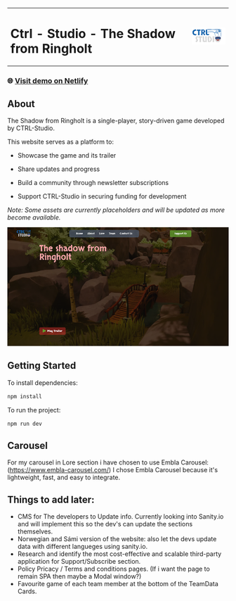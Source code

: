 <table>
  <tr>
    <td><h1>Ctrl - Studio - The Shadow from Ringholt</h1></td>
    <td><img src="assets/logo.png" alt="CTRL-Studio Logo" width="120"/></td>
  </tr>
</table>

### 🌐 <a href="https://ctrl-studio.netlify.app/" target="_blank">Visit demo on Netlify</a>

## About

The Shadow from Ringholt is a single-player, story-driven game developed by CTRL-Studio.

This website serves as a platform to:

- Showcase the game and its trailer

- Share updates and progress

- Build a community through newsletter subscriptions

- Support CTRL-Studio in securing funding for development

_Note: Some assets are currently placeholders and will be updated as more become available._

![Image](/public/web-preview.png)

## Getting Started

To install dependencies:

```bash
npm install

```

To run the project:

```bash
npm run dev

```

## Carousel

For my carousel in Lore section i have chosen to use Embla Carousel: (https://www.embla-carousel.com/)
I chose Embla Carousel because it's lightweight, fast, and easy to integrate.

## Things to add later:

- CMS for The developers to Update info. Currently looking into Sanity.io and will implement this so the dev's can update the sections themselves.
- Norwegian and Sámi version of the website: also let the devs update data with different langueges using sanity.io.
- Research and identify the most cost-effective and scalable third-party application for Support/Subscribe section.
- Policy Pricacy / Terms and conditions pages. (If i want the page to remain SPA then maybe a Modal window?)
- Favourite game of each team member at the bottom of the TeamData Cards.
